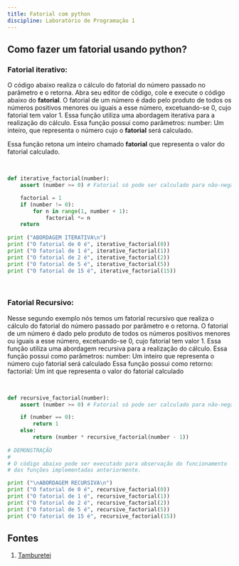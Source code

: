 ```yaml
---
title: Fatorial com python
discipline: Laboratório de Programação 1
---
```


## Como fazer um fatorial usando python?
### Fatorial iterativo:
O código abaixo realiza o cálculo do fatorial do número passado no parâmetro e o retorna. Abra seu editor de código, cole e execute o código abaixo do **fatorial**. O fatorial de um número é dado pelo produto de todos os números positivos menores ou iguais a esse número, excetuando-se 0, cujo fatorial tem valor 1. Essa função utiliza uma abordagem iterativa para a realização do cálculo.
Essa função possui como parâmetros:
number: Um inteiro, que representa o número cujo o **fatorial** será calculado.

Essa função retona um inteiro chamado **fatorial**  que representa o valor do fatorial calculado.

<br>


```python
def iterative_factorial(number):
    assert (number >= 0) # Fatorial só pode ser calculado para não-negativos

    factorial = 1
    if (number != 0):
        for n in range(1, number + 1):
            factorial *= n
    return 
    
print ("ABORDAGEM ITERATIVA\n")
print ("O fatorial de 0 é", iterative_factorial(0))
print ("O fatorial de 1 é", iterative_factorial(1))
print ("O fatorial de 2 é", iterative_factorial(2))
print ("O fatorial de 5 é", iterative_factorial(5))
print ("O fatorial de 15 é", iterative_factorial(15))
```

<br>

### Fatorial Recursivo:
Nesse segundo exemplo nós temos um fatorial recursivo que realiza o cálculo do fatorial do número passado por parâmetro e o retorna. O fatorial de um número é dado pelo produto de todos os números positivos menores ou iguais a esse número, excetuando-se 0, cujo fatorial tem valor 1. Essa função utiliza uma abordagem recursiva para a realização do cálculo.
Essa função possui como parâmetros:
number: Um inteiro que representa o número cujo fatorial será calculado
Essa função possui como retorno:
factorial: Um int que representa o valor do fatorial calculado

<br>

```python
def recursive_factorial(number):
    assert (number >= 0) # Fatorial só pode ser calculado para não-negativos

    if (number == 0):
        return 1
    else:
        return (number * recursive_factorial(number - 1))
        
# DEMONSTRAÇÃO
#
# O código abaixo pode ser executado para observação do funcionamento
# das funções implementadas anteriormente.

print ("\nABORDAGEM RECURSIVA\n")
print ("O fatorial de 0 é", recursive_factorial(0))
print ("O fatorial de 1 é", recursive_factorial(1))
print ("O fatorial de 2 é", recursive_factorial(2))
print ("O fatorial de 5 é", recursive_factorial(5))
print ("O fatorial de 15 é", recursive_factorial(15))
```

## Fontes 

1. <a href= "https://github.com/OpenDevUFCG/Tamburetei" target="_blank"> Tamburetei </a>